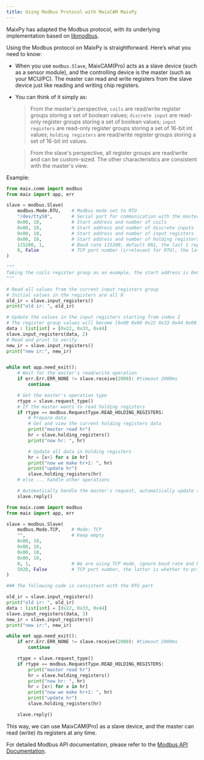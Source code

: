 ```yaml
---
title: Using Modbus Protocol with MaixCAM MaixPy
---
```


MaixPy has adapted the Modbus protocol, with its underlying implementation based on [libmodbus](https://libmodbus.org/).

Using the Modbus protocol on MaixPy is straightforward. Here’s what you need to know:

* When you use `modbus.Slave`, MaixCAM(Pro) acts as a slave device (such as a sensor module), and the controlling device is the master (such as your MCU/PC). The master can read and write registers from the slave device just like reading and writing chip registers.

* You can think of it simply as:

    > From the master's perspective, `coils` are read/write register groups storing a set of boolean values; `discrete input` are read-only register groups storing a set of boolean values; `input registers` are read-only register groups storing a set of 16-bit int values; `holding registers` are read/write register groups storing a set of 16-bit int values.

    > From the slave's perspective, all register groups are read/write and can be custom-sized. The other characteristics are consistent with the master's view.

Example:

```python
from maix.comm import modbus
from maix import app, err

slave = modbus.Slave(
    modbus.Mode.RTU,    # Modbus mode set to RTU
    "/dev/ttyS0",       # Serial port for communication with the master
    0x00, 10,           # Start address and number of coils
    0x00, 10,           # Start address and number of discrete inputs
    0x00, 10,           # Start address and number of input registers
    0x00, 10,           # Start address and number of holding registers
    115200, 1,          # Baud rate 115200, default 8N1, the last 1 represents the RTU slave address
    0, False            # TCP port number (irrelevant for RTU), the latter is whether to print debug information
)

"""
Taking the coils register group as an example, the start address is 0x00, and the number is 10, which means the address range of the slave's coils register group is 0x00~0x09, with a total of 10 registers, each storing a boolean value.
"""

# Read all values from the current input registers group
# Initial values in the registers are all 0
old_ir = slave.input_registers()
print("old ir: ", old_ir)

# Update the values in the input registers starting from index 2
# The register group values will become [0x00 0x00 0x22 0x33 0x44 0x00 0x00 0x00 0x00 0x00]
data : list[int] = [0x22, 0x33, 0x44]
slave.input_registers(data, 2)
# Read and print to verify
new_ir = slave.input_registers()
print("new ir:", new_ir)


while not app.need_exit():
    # Wait for the master's read/write operation
    if err.Err.ERR_NONE != slave.receive(2000): #timeout 2000ms
        continue

    # Get the master's operation type
    rtype = slave.request_type()
    # If the master wants to read holding registers
    if rtype == modbus.RequestType.READ_HOLDING_REGISTERS:
        # Prepare data
        # Get and view the current holding registers data
        print("master read hr")
        hr = slave.holding_registers()
        print("now hr: ", hr)

        # Update all data in holding registers
        hr = [x+1 for x in hr]
        print("now we make hr+1: ", hr)
        print("update hr")
        slave.holding_registers(hr)
    # else ... handle other operations

    # Automatically handle the master's request, automatically update register values
    slave.reply()
```

```python
from maix.comm import modbus
from maix import app, err

slave = modbus.Slave(
    modbus.Mode.TCP,    # Mode: TCP
    "",                 # Keep empty
    0x00, 10,
    0x00, 10,
    0x00, 10,
    0x00, 10,
    0, 1,               # We are using TCP mode, ignore baud rate and RTU address
    5020, False         # TCP port number, the latter is whether to print debug information
)

### The following code is consistent with the RTU part

old_ir = slave.input_registers()
print("old ir: ", old_ir)
data : list[int] = [0x22, 0x33, 0x44]
slave.input_registers(data, 3)
new_ir = slave.input_registers()
print("new ir:", new_ir)

while not app.need_exit():
    if err.Err.ERR_NONE != slave.receive(2000): #timeout 2000ms
        continue

    rtype = slave.request_type()
    if rtype == modbus.RequestType.READ_HOLDING_REGISTERS:
        print("master read hr")
        hr = slave.holding_registers()
        print("now hr: ", hr)
        hr = [x+1 for x in hr]
        print("now we make hr+1: ", hr)
        print("update hr")
        slave.holding_registers(hr)

    slave.reply()
```

This way, we can use MaixCAM(Pro) as a slave device, and the master can read (write) its registers at any time.

For detailed Modbus API documentation, please refer to the [Modbus API Documentation](../../../api/maix/comm/modbus.md).